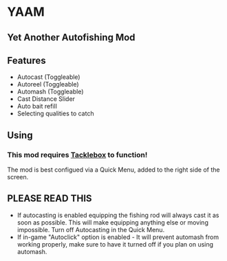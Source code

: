 # YAAM
## Yet Another Autofishing Mod

## Features
- Autocast (Toggleable)
- Autoreel (Toggleable)
- Automash (Toggleable)
- Cast Distance Slider
- Auto bait refill
- Selecting qualities to catch

## Using
### This mod requires [Tacklebox](https://thunderstore.io/c/webfishing/p/PuppyGirl/TackleBox/) to function!
The mod is best configued via a Quick Menu, added to the right side of the screen.

## PLEASE READ THIS
- If autocasting is enabled equipping the fishing rod will always cast it as soon as possible. This will make equipping anything else or moving impossible. Turn off Autocasting in the Quick Menu.
- If in-game "Autoclick" option is enabled - It will prevent automash from working properly, make sure to have it turned off if you plan on using automash.

